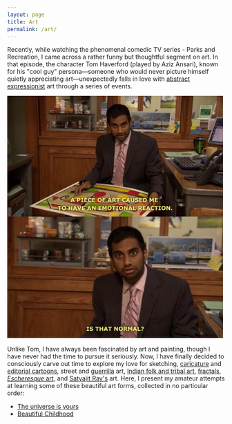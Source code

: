 ```yaml
---
layout: page
title: Art
permalink: /art/
---
```


Recently, while watching the phenomenal comedic TV series - Parks and Recreation, I came across a rather funny but thoughtful segment on art. In that episode, the character Tom Haverford (played by Aziz Ansari), known for his "cool guy" persona—someone who would never picture himself quietly appreciating art—unexpectedly falls in love with [abstract expressionist](https://en.wikipedia.org/wiki/Abstract_expressionism) art through a series of events.

![Tom Haverford](https://raw.githubusercontent.com/Abhiroop/Abhiroop.github.io/refs/heads/master/images/jWOXIr9.jpeg)

Unlike Tom, I have always been fascinated by art and painting, though I have never had the time to pursue it seriously. Now, I have finally decided to consciously carve out time to explore my love for sketching, [caricature](https://en.wikipedia.org/wiki/Caricature) and [editorial cartoons](https://en.wikipedia.org/wiki/Political_cartoon), street and [guerrilla](https://en.wikipedia.org/wiki/Guerrilla_art) art, [Indian folk and tribal art](https://en.wikipedia.org/wiki/Indian_art#Folk_and_tribal_art), [fractals](https://en.wikipedia.org/wiki/Fractal), [*Escheresque* art](https://en.wikipedia.org/wiki/M._C._Escher), and [Satyajit Ray's](https://in.pinterest.com/kaustavpaul/illustrations-by-satyajit-ray/) art. Here, I present my amateur attempts at learning some of these beautiful art forms, collected in no particular order:

- [The universe is yours](https://abhiroop.github.io/art/universe)
- [Beautiful Childhood](https://abhiroop.github.io/art/childhood)
